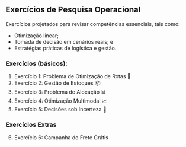 ## Exercícios de Pesquisa Operacional

Exercícios projetados para revisar competências essenciais, tais como:

* Otimização linear;
* Tomada de decisão em cenários reais; e
* Estratégias práticas de logística e gestão.

### Exercícios (básicos):
1. Exercício 1: Problema de Otimização de Rotas 🚚
2. Exercício 2: Gestão de Estoques 📦
3. Exercício 3: Problema de Alocação 📊
4. Exercício 4: Otimização Multimodal 📈
5. Exercício 5: Decisões sob Incerteza 🎲

### Exercícios Extras
6. Exercício 6: Campanha do Frete Grátis
